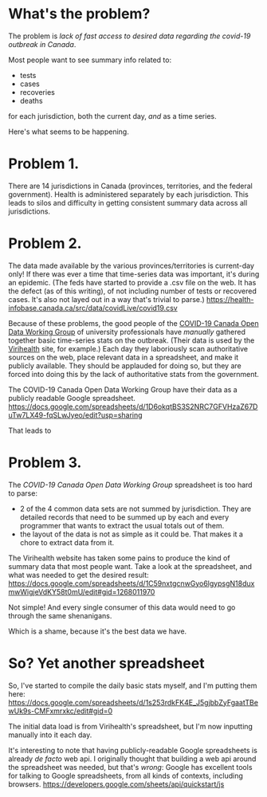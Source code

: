# What's the problem?

The problem is *lack of fast access to desired data regarding the covid-19 outbreak in Canada*.

Most people want to see summary info related to:

* tests
* cases
* recoveries 
* deaths

for each jurisdiction, both the current day, *and* as a time series.

Here's what seems to be happening. 

# Problem 1.
There are 14 jurisdictions in Canada (provinces, territories, and the federal government).
Health is administered separately by each jurisdiction. 
This leads to silos and difficulty in getting consistent summary data across all jurisdictions.

# Problem 2.
The data made available by the various provinces/territories is current-day only!
If there was ever a time that time-series data was important, it's during an epidemic. 
(The feds have started to provide a .csv file on the web. It has the defect (as of this writing), of 
not including number of tests or recovered cases. 
It's also not layed out in a way that's trivial to parse.)
https://health-infobase.canada.ca/src/data/covidLive/covid19.csv

Because of these problems, the good people of the 
<a href='https://github.com/ishaberry/Covid19Canada'>COVID-19 Canada Open Data Working Group</a> of university professionals 
have *manually* gathered together basic time-series stats on the outbreak. 
(Their data is used by the <a href='https://virihealth.com/provincial-trends/'>Virihealth</a> site, for example.)
Each day they laboriously scan authoritative sources on the web, place relevant data in a spreadsheet, and make it publicly available.
They should be applauded for doing so, but they are forced into doing this by the lack of authoritative stats from the government.

The COVID-19 Canada Open Data Working Group have their data as a publicly readable Google spreadsheet.
https://docs.google.com/spreadsheets/d/1D6okqtBS3S2NRC7GFVHzaZ67DuTw7LX49-fqSLwJyeo/edit?usp=sharing

That leads to 

# Problem 3.
The *COVID-19 Canada Open Data Working Group* spreadsheet is too hard to parse:

* 2 of the 4 common data sets are not summed by jurisdiction.
They are detailed records that need to be summed up by each and every programmer that wants to extract the usual totals out of them.
* the layout of the data is not as simple as it could be. That makes it a chore to extract data from it.

The Virihealth website has taken some pains to produce the kind of summary data that most people want.
Take a look at the spreadsheet, and what was needed to get the desired result:
https://docs.google.com/spreadsheets/d/1C59nxtgcnwGyo6lgypsgN18duxmwWigjeVdKY58t0mU/edit#gid=1268011970 

Not simple! And every single consumer of this data would need to go through the same shenanigans.

Which is a shame, because it's the best data we have.

# So? Yet another spreadsheet
So, I've started to compile the daily basic stats myself, and I'm putting them here:
https://docs.google.com/spreadsheets/d/1s253rdkFK4E_J5gjbbZyFgaatTBewUk9s-CMFxmrxkc/edit#gid=0

The initial data load is from Virihealth's spreadsheet, but I'm now inputting manually into it each day.

It's interesting to note that having publicly-readable Google spreadsheets is already *de facto* web api.
I originally thought that building a web api around the spreadsheet was needed, but that's *wrong*: 
Google has excellent tools for talking to Google spreadsheets, from all kinds of contexts, including browsers.
https://developers.google.com/sheets/api/quickstart/js


